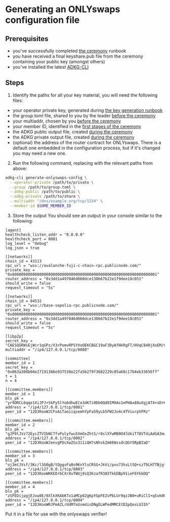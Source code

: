 # Generating an ONLYswaps configuration file

## Prerequisites
- you've successfully completed [the ceremony](./run-ceremony-operator.md) runbook
- you have received a final keyshare.pub file from the ceremony containing your public key (amongst others)
- you've installed the latest [ADKG-CLI](./installing-cli.md)

## Steps
1. Identify the paths for all your key material, you will need the following files:
- your operator private key, generated during [the key generation runbook](./operator-key-generation.md)
- the group.toml file, shared to you by the leader [before the ceremony](./pre-ceremony-operator.md) 
- your multiaddr, chosen by you [before the ceremony](./pre-ceremony-operator.md) 
- your member ID, identified in the [first stages of the ceremony](./run-ceremony-operator.md)
- the ADKG public output file, created [during the ceremony](./run-ceremony-operator.md)
- the ADKG private output file, created [during the ceremony](./run-ceremony-operator.md)
- (optional) the address of the router contract for ONLYswaps. There is a default one embedded in the configuration process, but if it's changed you may need a new one.

2. Run the following command, replacing with the relevant paths from above:
```bash
adkg-cli generate-onlyswaps-config \
  --operator-private /path/to/private \
  --group /path/to/group.toml \
  --adkg-public /path/to/public \
  --adkg-private /path/to/share \
  --multiaddr "/dns/example.org/tcp/1234" \
  --member-id $SOME_MEMBER_ID
```

3. Store the output
You should see an output in your console similar to the following:
```
[agent]
healthcheck_listen_addr = "0.0.0.0"
healthcheck_port = 8081
log_level = "debug"
log_json = true

[[networks]]
chain_id = 43113
rpc_url = "wss://avalanche-fuji-c-chain-rpc.publicnode.com/"
private_key = "0x0000000000000000000000000000000000000000000000000000000000000001"
router_address = "0x3dd1a497846d060dce130b67b22e1f9dee18c051"
should_write = false
request_timeout = "5s"

[[networks]]
chain_id = 84532
rpc_url = "wss://base-sepolia-rpc.publicnode.com/"
private_key = "0x0000000000000000000000000000000000000000000000000000000000000001"
router_address = "0x3dd1a497846d060dce130b67b22e1f9dee18c051"
should_write = false
request_timeout = "5s"

[libp2p]
secret_key = "CAESQGRWsEjWcr1qGPz/X3rPomvRPSYXoOEKCBGC19aF3DyAfHkRgFT/HVqC840jXoEM/C34EkpM6VOpvcZvMZI1SxE="
multiaddr = "/ip4/127.0.0.1/tcp/8080"

[committee]
member_id = 1
secret_key = "0x063a308b66e27191366e937538e22fa5b279f3682229c85a68c17b4eb33656f7"
t = 1
n = 4

[[committee.members]]
member_id = 1
bls_pk = "yr9ORCL6qqe1XiJPJ+SkPy5lYo6dhwECo3dK7i0Db0Qd0IM9As1ePHAx88uXgjAT4+xDrKrsW9rjRsErPygiVQ=="
address = "/ip4/127.0.0.1/tcp/8001"
peer_id = "12D3KooWJCFoAiTaoiiqsemhYpFaS9yLb5FW2Jo4c4TViurpVFRz"

[[committee.members]]
member_id = 2
bls_pk = "gJP9lJVz72EycZTVIbNC7fvPulyfwu5XmOxZhtS/r8slXYwMB0O4lUkiT78VTdiAdGA3man8j4hQDI/nRTbvQw=="
address = "/ip4/127.0.0.1/tcp/8002"
peer_id = "12D3KooWJenvgPUcXwZGs311iQH7sNhskZm6EWssdcQGY5RpBZaD"

[[committee.members]]
member_id = 3
bls_pk = "oj3mtJVsf/3Kc/l3G0gB/tQggvFa8o9KnYlsCRSG+JkVi/pxo73hsLtSQ+szT9LH7TBjgfYc5+NuuSDdm6OsUA=="
address = "/ip4/127.0.0.1/tcp/8003"
peer_id = "12D3KooWKKEDrbCXr8uTWUj8sQ3KzafR3A5TkkDBp91ieF6YkkDQ"

[[committee.members]]
member_id = 4
bls_pk = "zSFEDijpgjEJvw8E/8XlkXKAbKTo1aMCp6Zg6pYGpFEZvPbLUr9qzJB0+uRiClI+qSvk0Q2jNX3Gs3nG55GQSg=="
address = "/ip4/127.0.0.1/tcp/8004"
peer_id = "12D3KooWRJPmAZLrUdM7nUsmdisDNgDLWPedMMCEtD2pQosLU31h"
```

Put it in a file for use with the onlyswaps verifier!
